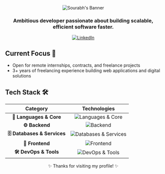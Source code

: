 <div align="center">
  <img src="https://svg-banners.vercel.app/api?type=origin&text1=SOURABH%20&text2=💻%20Full%20Stack%20Developer&width=900&height=400" alt="Sourabh's Banner">

  <h3>Ambitious developer passionate about building scalable, efficient software faster.</h3>

  <p>
    <a href="linkedin.com/in/sourabh-pedanekar-44b383212" target="_blank">
      <img src="https://img.shields.io/badge/LinkedIn-%230077B5.svg?logo=linkedin&logoColor=white" alt="LinkedIn">
    </a>
<!--     <a href="https://twitter.com/soham901x" target="_blank">
      <img src="https://img.shields.io/badge/Twitter-%231DA1F2.svg?logo=Twitter&logoColor=white" alt="Twitter">
    </a> -->
<!--     <a href="https://soham901.me" target="_blank">
      <img src="https://img.shields.io/badge/Portfolio-000000?logo=safari&logoColor=white" alt="Portfolio">
    </a> -->
  </p>
</div>

## Current Focus 🚀

- Open for remote internships, contracts, and freelance projects
- 3+ years of freelancing experience building web applications and digital solutions

## Tech Stack 🛠️

<div align="center">

|          Category           |                                                               Technologies                                                                |
| :-------------------------: | :---------------------------------------------------------------------------------------------------------------------------------------: |
|   **🔧 Languages & Core**   |                          <img src="https://skillicons.dev/icons?i=js,python,java" alt="Languages & Core">                           |
|       **⚙️ Backend**        |                     <img src="https://skillicons.dev/icons?i=nodejs,express,fastapi" alt="Backend">                     |
| **🗄️ Databases & Services** |       <img src="https://skillicons.dev/icons?i=mongodb,sqlite" alt="Databases & Services">        |
|       **🎨 Frontend**       |             <img src="https://skillicons.dev/icons?i=react,nextjs,vite,tailwind,bootstrap,redux,jquery" alt="Frontend">              |
|    **🛠️ DevOps & Tools**    | <img src="https://skillicons.dev/icons?i=docker,aws,postman" alt="DevOps & Tools"> |

</div>

<div align="center">

✨ Thanks for visiting my profile! ✨

</div>
